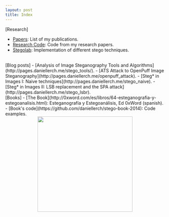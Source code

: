 ```yaml
---
layout: post
title: Index
---
```


[Research]
- [Papers](http://pages.daniellerch.me/publications/): List of my publications.
- [Research Code](http://github.com/daniellerch/papers_code): Code from my research papers.
- [Stegolab](http://github.com/daniellerch/stegolab): Implementation of different stego techniques.

<br>
[Blog posts]
- [Analysis of Image Steganography Tools and Algorithms](http://pages.daniellerch.me/stego_tools/).
- [ATS Attack to OpenPuff Image Steganography](http://pages.daniellerch.me/openpuff_attack).
- [Steg* in Images I: Naive techniques](http://pages.daniellerch.me/stego_naive).
- [Steg* in Images II: LSB replacement and the SPA attack](http://pages.daniellerch.me/stego_lsbr).



<br>
[Books]
- [The Book](http://0xword.com/es/libros/64-esteganografia-y-estegoanalisis.html): 
  Esteganografía y Estegoanálisis, Ed 0xWord (spanish).
- [Book's code](https://github.com/daniellerch/stego-book-2014): Code examples.

<center><img width='300px' src='http://pages.daniellerch.me/images/book.jpg'></center>


